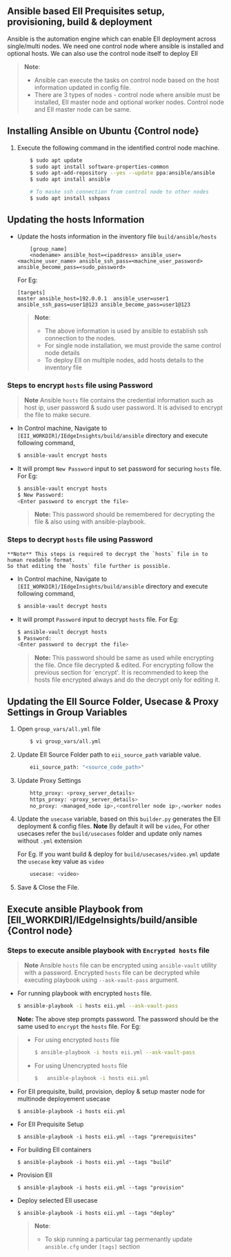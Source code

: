 ## Ansible based EII Prequisites setup, provisioning, build & deployment

Ansible is the automation engine which can enable EII deployment across single/multi nodes.
We need one control node where ansible is installed and optional hosts. We can also use the control node itself to deploy EII

> **Note**: 
> * Ansible can execute the tasks on control node based on the host information updated in config file.
> * There are 3 types of nodes - control node where ansible must be installed, EII master node and optional worker nodes. Control node and EII master node can be same.

## Installing Ansible on Ubuntu {Control node} 

1.  Execute the following command in the identified control node machine.
    ```sh
        $ sudo apt update
        $ sudo apt install software-properties-common
        $ sudo apt-add-repository --yes --update ppa:ansible/ansible
        $ sudo apt install ansible

        # To maske ssh connection from control node to other nodes
        $ sudo apt install sshpass
    ```
## Updating the hosts Information

*   Update the hosts information in the inventory file `build/ansible/hosts`
    ```
        [group_name]
        <nodename> ansible_host=<ipaddress> ansible_user=<machine_user_name> ansible_ssh_pass=<machine_user_password> ansible_become_pass=<sudo_password>
    ```

    For Eg:
    ```
    [targets]
    master ansible_host=192.0.0.1  ansible_user=user1 ansible_ssh_pass=user1@123 ansible_become_pass=user1@123
    ```
    
    > **Note**: 
    > * The above information is used by ansible to establish ssh  connection to the nodes.
    > * For single node installation, we must provide the same control node details
    > * To deploy EII on multiple nodes, add hosts details to the inventory file



### Steps to encrypt `hosts` file using Password

> **Note**
> Ansible `hosts` file contains the credential information such as host ip, user password & sudo user password.
> It is advised to encrypt the file to make secure.

*   In Control machine, Navigate to `[EII_WORKDIR]/IEdgeInsights/build/ansible` directory and execute following command, 
    ```sh
    $ ansible-vault encrypt hosts
    ```
*   It will prompt `New Password` input to set password for securing `hosts` file.
    For Eg:   

    ```sh
    $ ansible-vault encrypt hosts
    $ New Password:
    <Enter password to encrypt the file>
    ```
    >**Note:** This password should be remembered for decrypting the file & also using with ansible-playbook.
    
### Steps to decrypt `hosts` file using Password
    **Note** This steps is required to decrypt the `hosts` file in to human readable format. 
    So that editing the `hosts` file further is possible.

*   In Control machine, Navigate to `[EII_WORKDIR]/IEdgeInsights/build/ansible` directory and execute following command, 
    ```sh
    $ ansible-vault decrypt hosts
    ```
*   It will prompt `Password` input to decrypt `hosts` file.
    For Eg:   

    ```sh
    $ ansible-vault decrypt hosts
    $ Password:
    <Enter password to decrypt the file>
    ```
    >**Note:** This password should be same as used while encrypting the file.
    > Once file decrypted & edited. For encrypting follow the previous section for `encrypt'.
    > It is recommended to keep the hosts file encrypted always and do the decrypt only for editing it.

## Updating the EII Source Folder, Usecase & Proxy Settings in Group Variables

1. Open `group_vars/all.yml` file
    ```sh
        $ vi group_vars/all.yml
    ```
2. Update EII Source Folder path to `eii_source_path` variable value.
    ```sh
        eii_source_path: "<source_code_path>"
    ```
3. Update Proxy Settings
    ```sh
        http_proxy: <proxy_server_details>
        https_proxy: <proxy_server_details>
        no_proxy: <managed_node ip>,<controller node ip>,<worker nodes ip>,localhost,127.0.0.1
    ```
4. Update the `usecase` variable, based on this `builder.py` generates the EII deployment & config files.
    **Note** By default it will be `video`, For other usecases refer the `build/usecases` folder and update only names without `.yml` extension
    
    For Eg. If you want build & deploy for `build/usecases/video.yml` update the `usecase` key value as `video`
    ```sh
        usecase: <video>
    ```

5.  Save & Close the File.


## Execute ansible Playbook from [EII_WORKDIR]/IEdgeInsights/build/ansible {Control node}

### Steps to execute ansible playbook with `Encrypted hosts` file
> **Note**
> Ansible `hosts` file can be encrypted using `ansible-vault` utility with a password.
> Encrypted `hosts` file can be decrypted while executing playbook using `--ask-vault-pass` argument.

* For running playbook with encrypted `hosts` file. 
    ```sh
    $ ansible-playbook -i hosts eii.yml --ask-vault-pass
    ```
    **Note:** The above step prompts password. The password should be the same used to `encrypt` the `hosts` file.
For Eg:

>* For using encrypted `hosts` file
>    ```sh
>    $ ansible-playbook -i hosts eii.yml --ask-vault-pass
>    ```
>
>  
>* For using Unencrypted `hosts` file
>    ```sh
>    $   ansible-playbook -i hosts eii.yml
>    ```
>

* For EII prequisite, build, provision, deploy & setup master node for multinode deployement usecase
   
    ```$ ansible-playbook -i hosts eii.yml```
  
* For EII Prequisite Setup

    ```$ ansible-playbook -i hosts eii.yml --tags "prerequisites"```
 
* For building EII containers

    ```$ ansible-playbook -i hosts eii.yml --tags "build"```

* Provision EII

    ```$ ansible-playbook -i hosts eii.yml --tags "provision"```

* Deploy selected EII usecase

    ```$ ansible-playbook -i hosts eii.yml --tags "deploy"```

    > **Note**: 
    > * To skip running a particular tag permenantly update `ansible.cfg` under `[tags]` section
